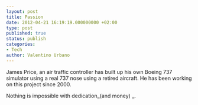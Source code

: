 ```yaml
---
layout: post
title: Passion
date: 2012-04-21 16:19:19.000000000 +02:00
type: post
published: true
status: publish
categories:
- Tech
author: Valentino Urbano 
---
```


James Price, an air traffic controller has built up his own Boeing 737 simulator using a real 737 nose using a retired aircraft. He has been working on this project since 2000\.

  
Nothing is impossible with dedication_(and money) _.